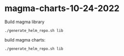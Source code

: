 # magma-charts-10-24-2022

Build magma library
```bash
./generate_helm_repo.sh lib
```

build magma charts:
```bash
./generate_helm_repo.sh lib
```
